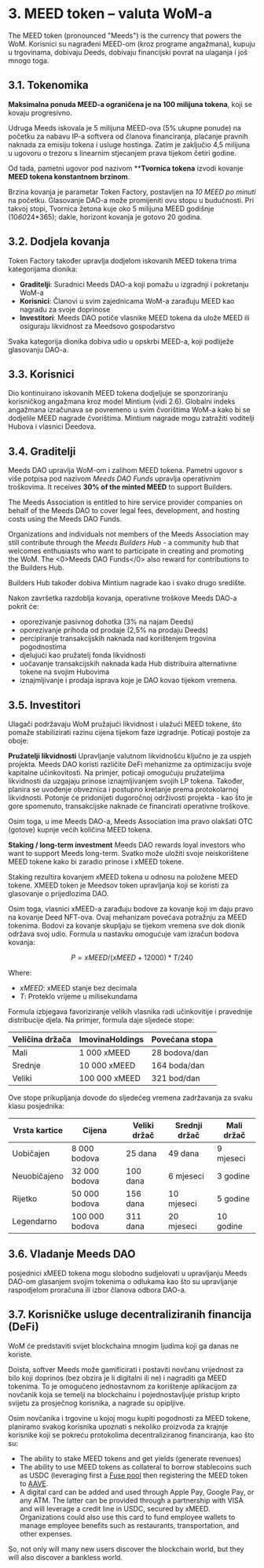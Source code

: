 # 3. MEED token – valuta WoM-a

The MEED token (pronounced "Meeds") is the currency that powers the WoM. Korisnici su nagrađeni MEED-om (kroz programe angažmana), kupuju u trgovinama, dobivaju Deeds, dobivaju financijski povrat na ulaganja i još mnogo toga.

## 3.1. Tokenomika

**Maksimalna ponuda MEED-a ograničena je na 100 milijuna tokena**, koji se kovaju progresivno.

Udruga Meeds iskovala je 5 milijuna MEED-ova (5% ukupne ponude) na početku za nabavu IP-a softvera od članova financiranja, plaćanje pravnih naknada za emisiju tokena i usluge hostinga. Zatim je zaključio 4,5 milijuna u ugovoru o trezoru s linearnim stjecanjem prava tijekom četiri godine.

Od tada, pametni ugovor pod nazivom **__Tvornica tokena__ izvodi kovanje **MEED tokena konstantnom brzinom**.

Brzina kovanja je parametar Token Factory, postavljen na *10 MEED po minuti* na početku. Glasovanje DAO-a može promijeniti ovu stopu u budućnosti. Pri takvoj stopi, Tvornica žetona kuje oko 5 milijuna MEED godišnje (10*60*24*365); dakle, horizont kovanja je gotovo 20 godina.

## 3.2. Dodjela kovanja

Token Factory također upravlja dodjelom iskovanih MEED tokena trima kategorijama dionika:

- **Graditelji**: Suradnici Meeds DAO-a koji pomažu u izgradnji i pokretanju WoM-a
- **Korisnici**: Članovi u svim zajednicama WoM-a zarađuju MEED kao nagradu za svoje doprinose
- **Investitori**: Meeds DAO potiče vlasnike MEED tokena da ulože MEED ili osiguraju likvidnost za Meedsovo gospodarstvo

Svaka kategorija dionika dobiva udio u opskrbi MEED-a, koji podliježe glasovanju DAO-a.

## 3.3. Korisnici

Dio kontinuirano iskovanih MEED tokena dodjeljuje se sponzoriranju korisničkog angažmana kroz model Mintium (vidi 2.6). Globalni indeks angažmana izračunava se povremeno u svim čvorištima WoM-a kako bi se dodjelile MEED nagrade čvorištima. Mintium nagrade mogu zatražiti voditelji Hubova i vlasnici Deedova.

## 3.4. Graditelji

Meeds DAO upravlja WoM-om i zalihom MEED tokena. Pametni ugovor s više potpisa pod nazivom _Meeds DAO Funds_ upravlja operativnim troškovima. It receives **30% of the minted MEED** to support Builders.

The Meeds Association is entitled to hire service provider companies on behalf of the Meeds DAO to cover legal fees, development, and hosting costs using the Meeds DAO Funds.

Organizations and individuals not members of the Meeds Association may still contribute through the _Meeds Builders Hub_  - a community hub that welcomes enthusiasts who want to participate in creating and promoting the WoM. The <0>Meeds DAO Funds</0> also reward for contributions to the Builders Hub.

Builders Hub također dobiva Mintium nagrade kao i svako drugo središte.

Nakon završetka razdoblja kovanja, operativne troškove Meeds DAO-a pokrit će:

- oporezivanje pasivnog dohotka (3% na najam Deeds)
- oporezivanje prihoda od prodaje (2,5% na prodaju Deeds)
- percipiranje transakcijskih naknada nad korištenjem trgovina pogodnostima
- djelujući kao pružatelj fonda likvidnosti
- uočavanje transakcijskih naknada kada Hub distribuira alternativne tokene na svojim Hubovima
- iznajmljivanje i prodaja isprava koje je DAO kovao tijekom vremena.


## 3.5. Investitori

Ulagači podržavaju WoM pružajući likvidnost i ulažući MEED tokene, što pomaže stabilizirati razinu cijena tijekom faze izgradnje. Poticaji postoje za oboje:

**Pružatelji likvidnosti** Upravljanje valutnom likvidnošću ključno je za uspjeh projekta. Meeds DAO koristi različite DeFi mehanizme za optimizaciju svoje kapitalne učinkovitosti. Na primjer, poticaji omogućuju pružateljima likvidnosti da uzgajaju prinose iznajmljivanjem svojih LP tokena. Također, planira se uvođenje obveznica i postupno kretanje prema protokolarnoj likvidnosti. Potonje će pridonijeti dugoročnoj održivosti projekta - kao što je gore spomenuto, transakcijske naknade će financirati operativne troškove.

Osim toga, u ime Meeds DAO-a, Meeds Association ima pravo olakšati OTC (gotove) kupnje većih količina MEED tokena.

**Staking / long-term investment** Meeds DAO rewards loyal investors who want to support Meeds long-term. Svatko može uložiti svoje neiskorištene MEED tokene kako bi zaradio prinose i xMEED tokene.

Staking rezultira kovanjem xMEED tokena u odnosu na položene MEED tokene. XMEED token je Meedsov token upravljanja koji se koristi za glasovanje o prijedlozima DAO.

Osim toga, vlasnici xMEED-a zarađuju bodove za kovanje koji im daju pravo na kovanje Deed NFT-ova. Ovaj mehanizam povećava potražnju za MEED tokenima. Bodovi za kovanje skupljaju se tijekom vremena sve dok dionik održava svoj udio. Formula u nastavku omogućuje vam izračun bodova kovanja:

 $$ P = xMEED / (xMEED + 12000) * T / 240 $$

 Where:

- $xMEED$: xMEED stanje bez decimala
- $T$: Proteklo vrijeme u milisekundama

Formula izbjegava favoriziranje velikih vlasnika radi učinkovitije i pravednije distribucije djela. Na primjer, formula daje sljedeće stope:

| **Veličina držača** | **ImovinaHoldings** | **Povećana stopa** |
| ------------------- | ------------------- | ------------------ |
| Mali                | 1 000 xMEED         | 28 bodova/dan      |
| Srednje             | 10 000 xMEED        | 164 boda/dan       |
| Veliki              | 100 000 xMEED       | 321 bod/dan        |


Ove stope prikupljanja dovode do sljedećeg vremena zadržavanja za svaku klasu posjednika:

| **Vrsta kartice** | **Cijena**     | **Veliki držač** | **Srednji držač** | **Mali držač** |
| ----------------- | -------------- | ---------------- | ----------------- | -------------- |
| Uobičajen         | 8 000 bodova   | 25 dana          | 49 dana           | 9 mjeseci      |
| Neuobičajeno      | 32 000 bodova  | 100 dana         | 6 mjeseci         | 3 godine       |
| Rijetko           | 50 000 bodova  | 156 dana         | 10 mjeseci        | 5 godine       |
| Legendarno        | 100 000 bodova | 311 dana         | 20 mjeseci        | 10 godine      |

## 3.6. Vladanje Meeds DAO

posjednici xMEED tokena mogu slobodno sudjelovati u upravljanju Meeds DAO-om glasanjem svojim tokenima o odlukama kao što su upravljanje raspodjelom proračuna ili izbor članova odbora DAO-a.

## 3.7. Korisničke usluge decentraliziranih financija (DeFi)

WoM će predstaviti svijet blockchaina mnogim ljudima koji ga danas ne koriste.

Doista, softver Meeds može gamificirati i postaviti novčanu vrijednost za bilo koji doprinos (bez obzira je li digitalni ili ne) i nagraditi ga MEED tokenima. To je omogućeno jednostavnom za korištenje aplikacijom za novčanik koja se temelji na blockchainu i pojednostavljuje pristup kripto svijetu za prosječnog korisnika, a nagrade su opipljive.

Osim novčanika i trgovine u kojoj mogu kupiti pogodnosti za MEED tokene, planiramo svakog korisnika upoznati s nekoliko proizvoda za krajnje korisnike koji se pokreću protokolima decentraliziranog financiranja, kao što su:

- The ability to stake MEED tokens and get yields (generate revenues)
- The ability to use MEED tokens as collateral to borrow stablecoins such as USDC (leveraging first a [Fuse pool](https://app.rari.capital/fuse) then registering the MEED token to [AAVE](https://aave.com/).
- A digital card can be added and used through Apple Pay, Google Pay, or any ATM. The latter can be provided through a partnership with VISA and will leverage a credit line in USDC, secured by xMEED. Organizations could also use this card to fund employee wallets to manage employee benefits such as restaurants, transportation, and other expenses.

So, not only will many new users discover the blockchain world, but they will also discover a bankless world.

 
